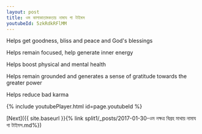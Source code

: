 ```yaml
---
layout: post
title: ওম কালাকাতামকতায় নামায গা টাইমস
youtubeId: 5zkRdkRFlMM
---
```

 
 
Helps get goodness, bliss and peace and God's blessings
 
Helps remain focused, help generate inner energy 
 
Helps boost physical and mental health 
 
Helps remain grounded and generates a sense of gratitude towards the greater power 
 
Helps reduce bad karma
 
 
 
 


{% include youtubePlayer.html id=page.youtubeId %}
 
[Next]({{ site.baseurl }}{% link  split1/_posts/2017-01-30-ওম নক্ষত্র বিগ্রহ মাথায় নামায গা টাইমস.md%})
 
